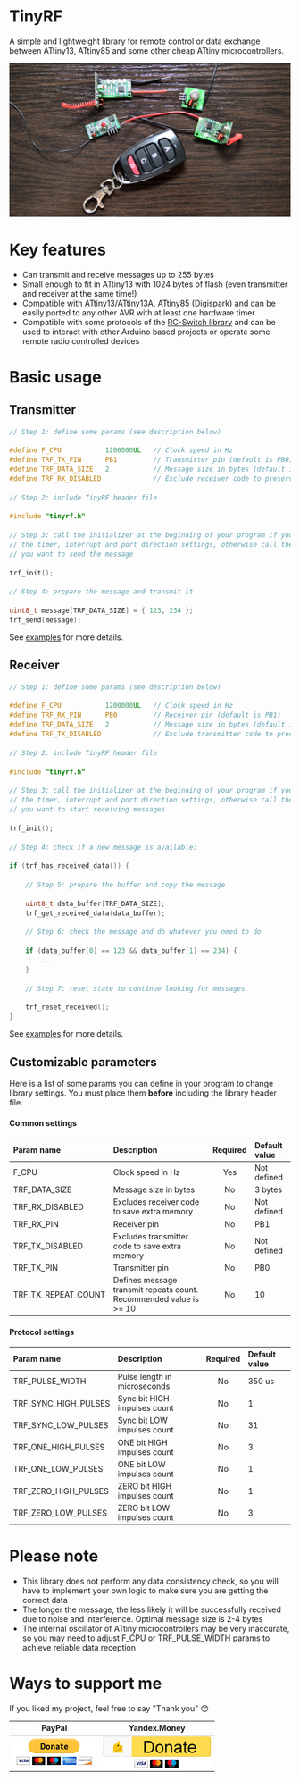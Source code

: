 # TinyRF

A simple and lightweight library for remote control or data exchange between ATtiny13, ATtiny85 and some other cheap ATtiny microcontrollers.

![Splash](img/splash.jpg)

# Key features

+ Can transmit and receive messages up to 255 bytes
+ Small enough to fit in ATtiny13 with 1024 bytes of flash (even transmitter and receiver at the same time!)
+ Compatible with ATtiny13/ATtiny13A, ATtiny85 (Digispark) and can be easily ported to any other AVR with at least one hardware timer
+ Compatible with some protocols of the [RC-Switch library](https://github.com/sui77/rc-switch) and can be used to interact with other Arduino based projects
or operate some remote radio controlled devices

# Basic usage

## Transmitter

```c
// Step 1: define some params (see description below)

#define F_CPU           1200000UL   // Clock speed in Hz
#define TRF_TX_PIN      PB1         // Transmitter pin (default is PB0)
#define TRF_DATA_SIZE   2           // Message size in bytes (default is 3)
#define TRF_RX_DISABLED             // Exclude receiver code to preserve space (optional)

// Step 2: include TinyRF header file

#include "tinyrf.h"

// Step 3: call the initializer at the beginning of your program if your code never changes
// the timer, interrupt and port direction settings, otherwise call the initializer each time
// you want to send the message

trf_init();

// Step 4: prepare the message and transmit it

uint8_t message[TRF_DATA_SIZE] = { 123, 234 };
trf_send(message);
```

See [examples](/examples) for more details.

## Receiver

```c
// Step 1: define some params (see description below)

#define F_CPU           1200000UL   // Clock speed in Hz
#define TRF_RX_PIN      PB0         // Receiver pin (default is PB1)
#define TRF_DATA_SIZE   2           // Message size in bytes (default is 3)
#define TRF_TX_DISABLED             // Exclude transmitter code to preserve space (optional)

// Step 2: include TinyRF header file

#include "tinyrf.h"

// Step 3: call the initializer at the beginning of your program if your code never changes
// the timer, interrupt and port direction settings, otherwise call the initializer each time
// you want to start receiving messages

trf_init();

// Step 4: check if a new message is available:

if (trf_has_received_data()) {

    // Step 5: prepare the buffer and copy the message

    uint8_t data_buffer[TRF_DATA_SIZE];
    trf_get_received_data(data_buffer);

    // Step 6: check the message and do whatever you need to do

    if (data_buffer[0] == 123 && data_buffer[1] == 234) {
        ...
    }

    // Step 7: reset state to continue looking for messages

    trf_reset_received();
}
```

See [examples](/examples) for more details.

## Customizable parameters

Here is a list of some params you can define in your program to change library settings. You must place them **before** including the library header file.

#### Common settings

|Param name|Description|Required|Default value|
|:---------|:----------|:------:|:------------|
|F_CPU|Clock speed in Hz|Yes|Not defined|
|TRF_DATA_SIZE|Message size in bytes|No|3 bytes|
|TRF_RX_DISABLED|Excludes receiver code to save extra memory|No|Not defined|
|TRF_RX_PIN|Receiver pin|No|PB1|
|TRF_TX_DISABLED|Excludes transmitter code to save extra memory|No|Not defined|
|TRF_TX_PIN|Transmitter pin|No|PB0|
|TRF_TX_REPEAT_COUNT|Defines message transmit repeats count. Recommended value is >= 10|No|10|

#### Protocol settings

|Param name|Description|Required|Default value|
|:---------|:----------|:------:|:------------|
|TRF_PULSE_WIDTH|Pulse length in microseconds|No|350 us|
|TRF_SYNC_HIGH_PULSES|Sync bit HIGH impulses count|No|1|
|TRF_SYNC_LOW_PULSES|Sync bit LOW impulses count|No|31|
|TRF_ONE_HIGH_PULSES|ONE bit HIGH impulses count|No|3|
|TRF_ONE_LOW_PULSES|ONE bit LOW impulses count|No|1|
|TRF_ZERO_HIGH_PULSES|ZERO bit HIGH impulses count|No|1|
|TRF_ZERO_LOW_PULSES|ZERO bit LOW impulses count|No|3|

# Please note

+ This library does not perform any data consistency check, so you will have to implement your own logic to make sure you are getting the correct data
+ The longer the message, the less likely it will be successfully received due to noise and interference. Optimal message size is 2-4 bytes
+ The internal oscillator of ATtiny microcontrollers may be very inaccurate, so you may need to adjust F_CPU or TRF_PULSE_WIDTH params to achieve reliable data reception

# Ways to support me

If you liked my project, feel free to say "Thank you" :blush:

|PayPal|Yandex.Money|
|:----:|:----------:|
|[![paypal](img/paypal.png)](https://www.paypal.me/sinuxvr)|[![Yandex.Money](img/yamoney.png)](https://money.yandex.ru/to/410014808100617)|